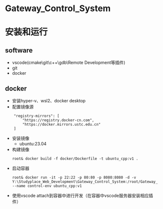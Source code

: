 # Gateway_Control_System

# 安装和运行
## software
* vscode(cmake\git\c++\gdb\Remote Development等插件)
* git
* docker
## docker
* 安装hyper-v、wsl2、docker desktop
* 配置镜像源
```
    "registry-mirrors": [
        "https://registry.docker-cn.com",
        "https://docker.mirrors.ustc.edu.cn"
    ]
```
* 安装镜像
  * ubuntu:23.04
* 构建镜像
  ```
  root& docker build -f docker/Dockerfile -t ubuntu_cpp:v1 .
  ```
* 启动容器
  ```
  root& docker run -it -p 22:22 -p 80:80 -p 8080:8080 -d -v Y:\Studyplace_Web_Development\Gateway_Control_System:/root/Gateway_Control_System --name control-env ubuntu_cpp:v1
  ```
* 使用vscode attach到容器中进行开发（在容器中vscode服务器安装相应插件）